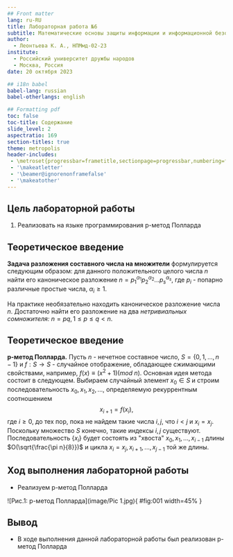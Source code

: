 ```yaml
---
## Front matter
lang: ru-RU
title: Лабораторная работа №6
subtitle: Математические основы защиты информации и информационной безопасности
author:
  - Леонтьева К. А., НПМмд-02-23
institute:
  - Российский университет дружбы народов
  - Москва, Россия
date: 20 октября 2023

## i18n babel
babel-lang: russian
babel-otherlangs: english

## Formatting pdf
toc: false
toc-title: Содержание
slide_level: 2
aspectratio: 169
section-titles: true
theme: metropolis
header-includes:
 - \metroset{progressbar=frametitle,sectionpage=progressbar,numbering=fraction}
 - '\makeatletter'
 - '\beamer@ignorenonframefalse'
 - '\makeatother' 
---
```


## Цель лабораторной работы

1) Реализовать на языке программирования p-метод Полларда

## Теоретическое введение

__Задача разложения составного числа на множители__ формулируется следующим образом: для данного положительного целого числа $n$ найти его каноническое разложение $n=p_1^{\alpha_1} p_2^{\alpha_2} ... p_s^{\alpha_s}$, где $p_i$ - попарно различные простые числа, $\alpha_i \geq 1$.

На практике необязательно находить каноническое разложение числа $n$. Достаточно найти его разложение на два *нетривиальных сомножителя:* $n=pq, 1 \leq p \leq q < n$.
 
## Теоретическое введение

__p-метод Полларда.__ Пусть $n$ - нечетное составное число, $S=\{0,1,...,n-1\}$ и $f: S \to S$ - случайное отображение, обладающее сжимающими свойствами, например, $f(x) \equiv (x^2 + 1) (mod \ n)$. Основная идея метода состоит в следующем. Выбираем случайный элемент $x_0 \in S$ и строим последовательность $x_0, x_1, x_2,...,$ определяемую рекуррентным соотношением $$x_{i+1}=f(x_i),$$ где $i \geq 0$, до тех пор, пока не найдем такие числа $i,j$, что $i<j$ и $x_i=x_j$. Поскольку множество $S$ конечно, такие индексы $i,j$ существуют. Последовательность $\{x_i\}$ будет состоять из "хвоста" $x_0, x_1, ..., x_{i-1}$ длины $O(\sqrt{\frac{\pi n}{8}})$ и цикла $x_i=x_j,x_{i+1},...,x_{j-1}$ той же длины.

## Ход выполнения лабораторной работы
- Реализуем p-метод Полларда

![Рис.1: p-метод Полларда](image/Pic 1.jpg){ #fig:001 width=45% }

## Вывод
- В ходе выполнения данной лабораторной работы был реализован p-метод Полларда



